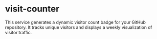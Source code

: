 # visit-counter
This service generates a dynamic visitor count badge for your GitHub repository. It tracks unique visitors and displays a weekly visualization of visitor traffic.
